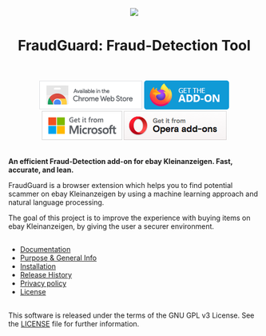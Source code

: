 <p align="center"><img src="./assets/images/logo.png"></p>
<h1 align="center">FraudGuard: Fraud-Detection Tool</h1>

<p align="center">
  </br></br>
  <a href="https://chrome.google.com/webstore/detail/">
    <img src="./src/assets/images/chrome.png" alt="Chrome Web Store"></a>
  <a href="https://addons.mozilla.org/en-US/firefox/addon//">
    <img src="./src/assets/images/firefox.png" alt="Firefox add-ons"></a>
  <a href="https://microsoftedge.microsoft.com/addons/detail/">
    <img src="./src/assets/images/microsoft.png" alt="Microsoft Store"></a>
  <a href="https://addons.opera.com/en/extensions/details/">
    <img src="./src/assets/images/opera.png" alt="Opera add-ons"></a>
  </br></br>
</p>

**An efficient Fraud-Detection add-on for ebay Kleinanzeigen. Fast, accurate, and lean.**

FraudGuard is a browser extension which helps you to find potential scammer on ebay Kleinanzeigen by using a machine learning approach and natural language processing.

The goal of this project is to improve the experience with buying items on ebay Kleinanzeigen,
by giving the user a securer environment.

##
- [Documentation](#documentation)
- [Purpose & General Info](#purpose-&-general-info)
- [Installation](./installation.md)
- [Release History](./CHANGELOG.md)
- [Privacy policy](#privacy-policy)
- [License](LICENSE)

##

This software is released under the terms of the GNU GPL v3 License.
See the [LICENSE](LICENSE) file for further information.
